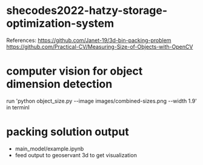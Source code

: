 # shecodes2022-hatzy-storage-optimization-system

References:
https://github.com/Janet-19/3d-bin-packing-problem
https://github.com/Practical-CV/Measuring-Size-of-Objects-with-OpenCV 

# computer vision for object dimension detection
run 'python object_size.py --image images/combined-sizes.png --width 1.9' in terminl

# packing solution output
- main_model/example.ipynb
- feed output to geoservant 3d to get visualization

